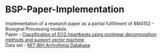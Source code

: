 # BSP-Paper-Implementation
Implementation of a research paper as a partial fulfillment of BM4152 - Biosignal Processing module. 
<br>
Paper - [Classification of ECG heartbeats using nonlinear decomposition methods and support vector machine](https://www.sciencedirect.com/science/article/abs/pii/S0010482517301701?via%3Dihub) <br>
Data set - [MIT-BIH Arrhythmia Database](https://www.physionet.org/content/mitdb/1.0.0/)
